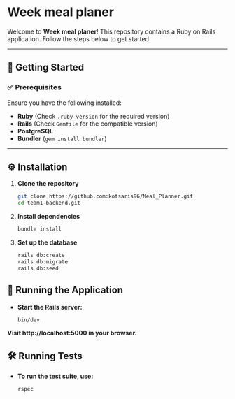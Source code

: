 # Week meal planer

Welcome to **Week meal planer**! This repository contains a Ruby on Rails application. Follow the steps below to get started.

---

## 📌 Getting Started

### ✅ Prerequisites

Ensure you have the following installed:

- **Ruby** (Check `.ruby-version` for the required version)
- **Rails** (Check `Gemfile` for the compatible version)
- **PostgreSQL** 
- **Bundler** (`gem install bundler`)

---

## ⚙️ Installation

1. **Clone the repository**
   ```bash
   git clone https://github.com:kotsaris96/Meal_Planner.git
   cd team1-backend.git

2. **Install dependencies**
   ```bash
   bundle install

3. **Set up the database**
   ```bash
   rails db:create
   rails db:migrate
   rails db:seed

## 🚀 Running the Application

- **Start the Rails server:**
   ```bash
   bin/dev 
   ```  
**Visit http://localhost:5000 in your browser.**

## 🛠 Running Tests
- **To run the test suite, use:**
  ```bash
  rspec
  ```  
